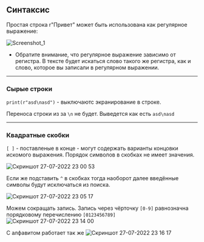 ## Синтаксис
Простая строка r"Привет" может быть использована как регулярное выражение:

![Screenshot_1](https://user-images.githubusercontent.com/84935915/181355238-4e146d60-50c7-4681-99f8-425880e75bd2.png)
- Обратите внимание, что регулярное выражение зависимо от регистра. В тексте будет искаться слово такого же регистра, как и слово, которое вы записали в регулярном выражении.
---
### Сырые строки

`print(r"asd\nasd")` - выключаютс экранирование в строке.

Переноса строки из за `\n` не будет. Выведется как есть `asd\nasd`

---
### Квадратные скобки
`[ ]` - поставленые в конце - могут содержать варианты концовки искомого выражения. Порядок символов в скобках не имеет значения.

![Скриншот 27-07-2022 23 00 53](https://user-images.githubusercontent.com/84935915/181361446-8bd4e80d-94de-44da-8c2e-2dc3469d97c0.png)

Если же подставить `^` в скобках тогда наоборот далее введённые символы будут исключаться из поиска.

![Скриншот 27-07-2022 23 05 17](https://user-images.githubusercontent.com/84935915/181362204-c0c7f6b9-a1ce-4851-ab25-2abb13773929.png)

Можем сокращать запись. Запись через чёрточку `[0-9]` равнозначна порядковому перечислению `[0123456789]`
![Скриншот 27-07-2022 23 14 00](https://user-images.githubusercontent.com/84935915/181363725-c7c250aa-a61d-48ac-9d6a-666f44174b93.png)

С алфавитом работает так же
![Скриншот 27-07-2022 23 16 17](https://user-images.githubusercontent.com/84935915/181364096-31b7ad33-6bc7-4d12-98a9-116356c0ef6b.png)
